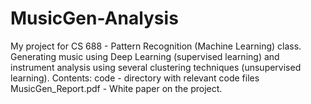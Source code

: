 # MusicGen-Analysis
My project for CS 688 - Pattern Recognition (Machine Learning) class. 
Generating music using Deep Learning (supervised learning) and instrument analysis using several clustering techniques (unsupervised learning).
Contents:
code - directory with relevant code files
MusicGen_Report.pdf - White paper on the project.
